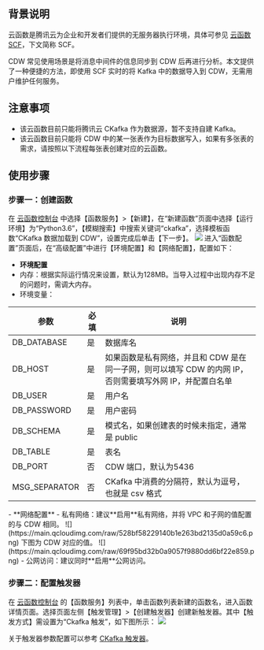 ## 背景说明
云函数是腾讯云为企业和开发者们提供的无服务器执行环境，具体可参见 [云函数 SCF](https://cloud.tencent.com/product/scf)，下文简称 SCF。

CDW 常见使用场景是将消息中间件的信息同步到 CDW 后再进行分析。本文提供了一种便捷的方法，即使用 SCF 实时的将 Kafka 中的数据导入到 CDW，无需用户维护任何服务。

## 注意事项
- 该云函数目前只能将腾讯云 CKafka 作为数据源，暂不支持自建 Kafka。
- 该云函数目前只能将 CDW 中的某一张表作为目标数据写入，如果有多张表的需求，请按照以下流程每张表创建对应的云函数。

## 使用步骤

###  步骤一：创建函数

在 [云函数控制台](https://console.cloud.tencent.com/scf/index?rid=4) 中选择【函数服务】>【新建】，在“新建函数”页面中选择【运行环境】为“Python3.6”，【模糊搜索】中搜索关键词“ckafka”，选择模板函数“CKafka 数据加载到 CDW”，设置完成后单击【下一步】。
![](https://main.qcloudimg.com/raw/6115e15c0f228d08caeea72f59961262.png)
进入“函数配置”页面后，在“高级配置”中进行【环境配置】和【网络配置】，配置如下：
- **环境配置**
 - 内存：根据实际运行情况来设置，默认为128MB。当导入过程中出现内存不足的问题时，需调大内存。
 - 环境变量：
<table>
	<thead>
	<tr>
	<th>参数</th>
	<th>必填</th>
	<th>说明</th>
	</tr>
	</thead>
<tbody>
	<tr>
		<td>DB_DATABASE</td>
		<td>是</td>
		<td>数据库名</td>
	</tr>
	<tr>
		<td>DB_HOST</td>
		<td>是</td>
		<td>如果函数是私有网络，并且和 CDW 是在同一子网，则可以填写 CDW 的内网 IP，否则需要填写外网 IP，并配置白名单</td>
	</tr>
	<tr>
		<td>DB_USER</td>
		<td>是</td>
		<td>用户名</td>
	</tr>
	<tr>
		<td>DB_PASSWORD</td>
		<td>是</td>
		<td>用户密码</td>
	</tr>
	<tr>
		<td>DB_SCHEMA</td>
		<td>是</td>
		<td>模式名，如果创建表的时候未指定，通常是 public</td>
	</tr>
	<tr>
		<td>DB_TABLE</td>
		<td>是</td>
		<td>表名</td>
	</tr>
	<tr>
		<td>DB_PORT</td>
		<td>否</td>
		<td>CDW 端口，默认为5436</td>
	</tr>
	<tr>
		<td>MSG_SEPARATOR</td>
		<td>否</td>
		<td>CKafka 中消费的分隔符，默认为逗号，也就是 csv 格式</td>
	</tr>
</tbody>
</table>
- **网络配置**
 - 私有网络：建议**启用**私有网络，并将 VPC 和子网的值配置的与 CDW 相同。
 ![](https://main.qcloudimg.com/raw/528bf58229140b1e263bd2135d0a59c6.png)
 下图为 CDW 对应的值。
![](https://main.qcloudimg.com/raw/69f95bd32b0a9057f9880dd6bf22e859.png)
 - 公网访问：建议同时**启用**公网访问。

### 步骤二：配置触发器

在 [云函数控制台](https://console.cloud.tencent.com/scf/index?rid=4) 的【函数服务】列表中，单击函数列表新建的函数名，进入函数详情页面。选择页面左侧【触发管理】>【创建触发器】创建新触发器。其中【触发方式】需设置为“Ckafka 触发”，如下图所示：
![](https://main.qcloudimg.com/raw/3ad13178a24acf0e9a5cee2d630b3457.png)

关于触发器参数配置可以参考 [CKafka 触发器](https://cloud.tencent.com/document/product/583/17530)。
